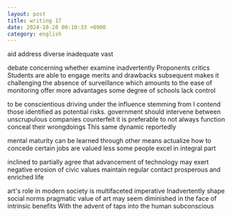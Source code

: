 ```yaml
---
layout: post
title: writing 17
date: 2024-10-28 00:10:33 +0900
category: english
---
```


aid
address
diverse
inadequate
vast

debate concerning whether
examine
inadvertently
Proponents
critics
Students are able to engage
merits and drawbacks 
subsequent
makes it challenging
the absence of surveillance
which amounts to
the ease of monitoring 
offer more advantages
some degree of
schools lack control

to be conscientious
driving under the influence
stemming from 
I contend
those identified as potential risks.
government should intervene between 
unscrupulous companies
counterfeit 
it is preferable to
not always function
conceal their wrongdoings
This same dynamic 
reportedly

mental maturity can be learned through other means
actualize
how to concede
certain jobs are valued less
some people excel in
integral part

inclined to partially agree that
advancement of technology may exert negative
erosion of civic values
maintain regular contact
prosperous and enriched life

art's role in modern society is multifaceted
imperative
Inadvertently
shape social norms
pragmatic value of art may seem diminished in the face of
intrinsic benefits
With the advent of
taps into the human subconscious